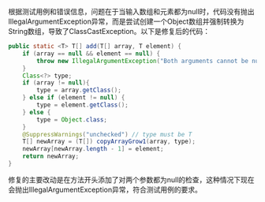 根据测试用例和错误信息，问题在于当输入数组和元素都为null时，代码没有抛出IllegalArgumentException异常，而是尝试创建一个Object数组并强制转换为String数组，导致了ClassCastException。以下是修复后的代码：

```java
public static <T> T[] add(T[] array, T element) {
    if (array == null && element == null) {
        throw new IllegalArgumentException("Both arguments cannot be null");
    }
    Class<?> type;
    if (array != null){
        type = array.getClass();
    } else if (element != null) {
        type = element.getClass();
    } else {
        type = Object.class;
    }
    @SuppressWarnings("unchecked") // type must be T
    T[] newArray = (T[]) copyArrayGrow1(array, type);
    newArray[newArray.length - 1] = element;
    return newArray;
}
```

修复的主要改动是在方法开头添加了对两个参数都为null的检查，这种情况下现在会抛出IllegalArgumentException异常，符合测试用例的要求。